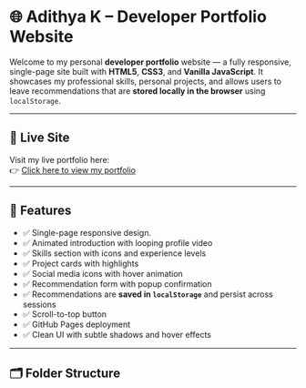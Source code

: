 # 🌐 Adithya K – Developer Portfolio Website

Welcome to my personal **developer portfolio** website — a fully responsive, single-page site built with **HTML5**, **CSS3**, and **Vanilla JavaScript**. It showcases my professional skills, personal projects, and allows users to leave recommendations that are **stored locally in the browser** using `localStorage`.

---

## 🔗 Live Site

Visit my live portfolio here:  
👉  [Click here to view my portfolio](https://adithya-k9496.github.io/adithya.k/)

---

## 🎯 Features

- ✅ Single-page responsive design.
- ✅ Animated introduction with looping profile video
- ✅ Skills section with icons and experience levels
- ✅ Project cards with highlights
- ✅ Social media icons with hover animation
- ✅ Recommendation form with popup confirmation
- ✅ Recommendations are **saved in `localStorage`** and persist across sessions
- ✅ Scroll-to-top button
- ✅ GitHub Pages deployment
- ✅ Clean UI with subtle shadows and hover effects

---

## 🗂 Folder Structure

